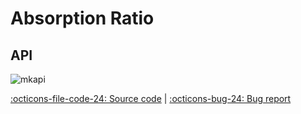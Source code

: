 # Absorption Ratio

## API

![mkapi](frds.measures.absorption_ratio|short)

[:octicons-file-code-24: Source code](https://github.com/mgao6767/frds/blob/master/frds/measures/func_absorption_ratio.py) | [:octicons-bug-24: Bug report](https://github.com/mgao6767/frds/issues/new?assignees=mgao6767&labels=&template=bug_report.md&title=%5BBUG%5D)